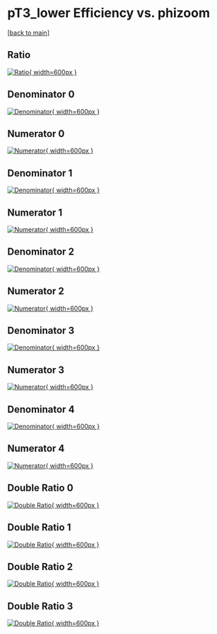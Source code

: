 # pT3_lower Efficiency vs. phizoom

[[back to main](./)]



## Ratio

[![Ratio](../mtv/var/pT3_lower_base_13_0_eff_phizoom.png){ width=600px }](../mtv/var/pT3_lower_base_13_0_eff_phizoom.pdf)

## Denominator 0

[![Denominator](../mtv/den/pT3_lower_base_13_0_eff_phizoom_den0.png){ width=600px }](../mtv/den/pT3_lower_base_13_0_eff_phizoom_den0.pdf)

## Numerator 0

[![Numerator](../mtv/num/pT3_lower_base_13_0_eff_phizoom_num0.png){ width=600px }](../mtv/num/pT3_lower_base_13_0_eff_phizoom_num0.pdf)

## Denominator 1

[![Denominator](../mtv/den/pT3_lower_base_13_0_eff_phizoom_den1.png){ width=600px }](../mtv/den/pT3_lower_base_13_0_eff_phizoom_den1.pdf)

## Numerator 1

[![Numerator](../mtv/num/pT3_lower_base_13_0_eff_phizoom_num1.png){ width=600px }](../mtv/num/pT3_lower_base_13_0_eff_phizoom_num1.pdf)

## Denominator 2

[![Denominator](../mtv/den/pT3_lower_base_13_0_eff_phizoom_den2.png){ width=600px }](../mtv/den/pT3_lower_base_13_0_eff_phizoom_den2.pdf)

## Numerator 2

[![Numerator](../mtv/num/pT3_lower_base_13_0_eff_phizoom_num2.png){ width=600px }](../mtv/num/pT3_lower_base_13_0_eff_phizoom_num2.pdf)

## Denominator 3

[![Denominator](../mtv/den/pT3_lower_base_13_0_eff_phizoom_den3.png){ width=600px }](../mtv/den/pT3_lower_base_13_0_eff_phizoom_den3.pdf)

## Numerator 3

[![Numerator](../mtv/num/pT3_lower_base_13_0_eff_phizoom_num3.png){ width=600px }](../mtv/num/pT3_lower_base_13_0_eff_phizoom_num3.pdf)

## Denominator 4

[![Denominator](../mtv/den/pT3_lower_base_13_0_eff_phizoom_den4.png){ width=600px }](../mtv/den/pT3_lower_base_13_0_eff_phizoom_den4.pdf)

## Numerator 4

[![Numerator](../mtv/num/pT3_lower_base_13_0_eff_phizoom_num4.png){ width=600px }](../mtv/num/pT3_lower_base_13_0_eff_phizoom_num4.pdf)

## Double Ratio 0

[![Double Ratio](../mtv/ratio/pT3_lower_base_13_0_eff_phizoom_ratio0.png){ width=600px }](../mtv/ratio/pT3_lower_base_13_0_eff_phizoom_ratio0.pdf)

## Double Ratio 1

[![Double Ratio](../mtv/ratio/pT3_lower_base_13_0_eff_phizoom_ratio1.png){ width=600px }](../mtv/ratio/pT3_lower_base_13_0_eff_phizoom_ratio1.pdf)

## Double Ratio 2

[![Double Ratio](../mtv/ratio/pT3_lower_base_13_0_eff_phizoom_ratio2.png){ width=600px }](../mtv/ratio/pT3_lower_base_13_0_eff_phizoom_ratio2.pdf)

## Double Ratio 3

[![Double Ratio](../mtv/ratio/pT3_lower_base_13_0_eff_phizoom_ratio3.png){ width=600px }](../mtv/ratio/pT3_lower_base_13_0_eff_phizoom_ratio3.pdf)

